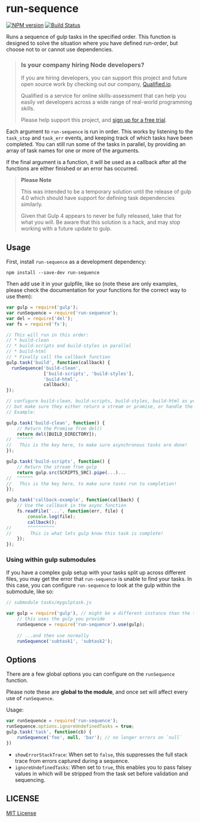 # run-sequence

[![NPM version][npm-image]][npm-url] [![Build Status][travis-image]][travis-url]

Runs a sequence of gulp tasks in the specified order.  This function is designed to solve the situation where you have defined run-order, but choose not to or cannot use dependencies.

> ### Is your company hiring Node developers?
>
> If you are hiring developers, you can support this project and future open source work by checking out our company, [Qualified.io](https://www.qualified.io/?utm_source=run-sequence).
>
> Qualified is a service for online skills-assessment that can help you easily vet developers across a wide range of real-world programming skills.
>
> Please help support this project, and [sign up for a free trial](https://www.qualified.io/?utm_source=run-sequence).



Each argument to `run-sequence` is run in order.  This works by listening to the `task_stop` and `task_err` events, and keeping track of which tasks have been completed.  You can still run some of the tasks in parallel, by providing an array of task names for one or more of the arguments.

If the final argument is a function, it will be used as a callback after all the functions are either finished or an error has occurred.

> **Please Note**
>
> This was intended to be a temporary solution until the release of gulp 4.0 which should have support for defining task dependencies similarly.
> 
> Given that Gulp 4 appears to never be fully released, take that for what you will. Be aware that this solution is a hack, and may stop working with a future update to gulp.

## Usage

First, install `run-sequence` as a development dependency:

```shell
npm install --save-dev run-sequence
```

Then add use it in your gulpfile, like so (note these are only examples, please check the documentation for your functions for the correct way to use them):

```js
var gulp = require('gulp');
var runSequence = require('run-sequence');
var del = require('del');
var fs = require('fs');

// This will run in this order:
// * build-clean
// * build-scripts and build-styles in parallel
// * build-html
// * Finally call the callback function
gulp.task('build', function(callback) {
  runSequence('build-clean',
              ['build-scripts', 'build-styles'],
              'build-html',
              callback);
});

// configure build-clean, build-scripts, build-styles, build-html as you wish,
// but make sure they either return a stream or promise, or handle the callback
// Example:

gulp.task('build-clean', function() {
    // Return the Promise from del()
    return del([BUILD_DIRECTORY]);
//  ^^^^^^
//   This is the key here, to make sure asynchronous tasks are done!
});

gulp.task('build-scripts', function() {
    // Return the stream from gulp
    return gulp.src(SCRIPTS_SRC).pipe(...)...
//  ^^^^^^
//   This is the key here, to make sure tasks run to completion!
});

gulp.task('callback-example', function(callback) {
    // Use the callback in the async function
    fs.readFile('...', function(err, file) {
        console.log(file);
        callback();
//      ^^^^^^^^^^
//       This is what lets gulp know this task is complete!
    });
});
```

### Using within gulp submodules

If you have a complex gulp setup with your tasks split up across different files, you may get the error that `run-sequence` is unable to find your tasks.  In this case, you can configure `run-sequence` to look at the gulp within the submodule, like so:

```js
// submodule tasks/mygulptask.js

var gulp = require('gulp'), // might be a different instance than the toplevel one
    // this uses the gulp you provide
    runSequence = require('run-sequence').use(gulp);
    
    // ...and then use normally
    runSequence('subtask1', 'subtask2');
```

## Options

There are a few global options you can configure on the `runSequence` function.

Please note these are **global to the module**, and once set will affect every use of `runSequence`.

Usage:

```js
var runSequence = require('run-sequence');
runSequence.options.ignoreUndefinedTasks = true;
gulp.task('task', function(cb) {
	runSequence('foo', null, 'bar'); // no longer errors on `null`
})
```

- `showErrorStackTrace`: When set to `false`, this suppresses the full stack trace from errors captured during a sequence.
- `ignoreUndefinedTasks`: When set to `true`, this enables you to pass falsey values in which will be stripped from the task set before validation and sequencing.



## LICENSE

[MIT License](http://en.wikipedia.org/wiki/MIT_License)


[npm-url]: https://npmjs.org/package/run-sequence
[npm-image]: https://badge.fury.io/js/run-sequence.png

[travis-url]: http://travis-ci.org/OverZealous/run-sequence
[travis-image]: https://secure.travis-ci.org/OverZealous/run-sequence.png?branch=master
